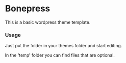<h1>Bonepress</h1>
This is a basic wordpress theme template.

<h3>Usage</h3>
Just put the folder in your themes folder and start editing.

In the 'temp' folder you can find files that are optional.